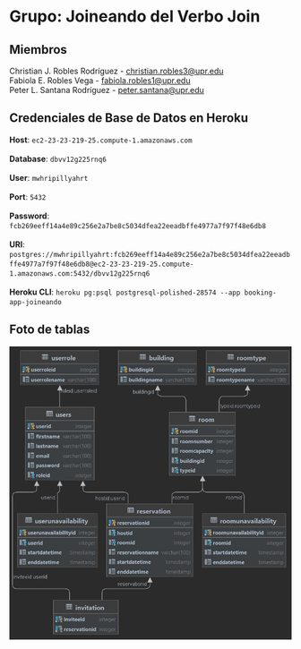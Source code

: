 # Grupo: Joineando del Verbo Join

## Miembros

Christian J. Robles Rodríguez - christian.robles3@upr.edu\
Fabiola E. Robles Vega - fabiola.robles1@upr.edu\
Peter L. Santana Rodríguez - peter.santana@upr.edu

## Credenciales de Base de Datos en Heroku

**Host**: `ec2-23-23-219-25.compute-1.amazonaws.com`\
\
**Database**: `dbvv12g225rnq6`\
\
**User**: `mwhripillyahrt`\
\
**Port**: `5432`\
\
**Password**: `fcb269eeff14a4e89c256e2a7be8c5034dfea22eeadbffe4977a7f97f48e6db8`\
\
**URI**: `postgres://mwhripillyahrt:fcb269eeff14a4e89c256e2a7be8c5034dfea22eeadbffe4977a7f97f48e6db8@ec2-23-23-219-25.compute-1.amazonaws.com:5432/dbvv12g225rnq6`\
\
**Heroku CLI**: `heroku pg:psql postgresql-polished-28574 --app booking-app-joineando`

## Foto de tablas
![Tablas DB Booking App](https://github.com/CIIC4060-ICOM5016-FALL-2021/booking-system-joineando-del-verbo-join/blob/main/Documents/db-tables.JPG)
